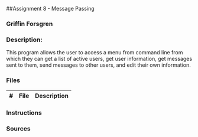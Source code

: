##Assignment 8 - Message Passing
### Griffin Forsgren
### Description:
This program allows the user to access a menu from command line from which they can get a list of active users, get user information, get messages sent to them, send messages to other users, and edit their own information. 

### Files
|   #   | File                       | Description                                                |
| :---: | -------------------------- | ---------------------------------------------------------- |

### Instructions


### Sources

